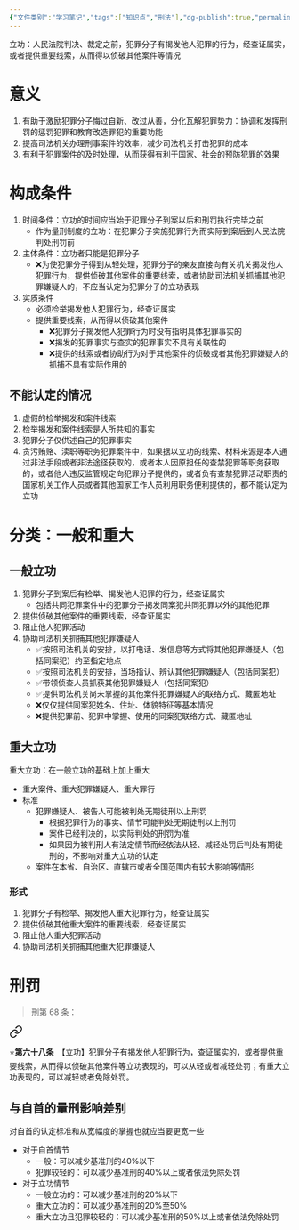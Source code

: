 ```yaml
---
{"文件类别":"学习笔记","tags":["知识点","刑法"],"dg-publish":true,"permalink":"/学习笔记studyup/刑总/立功/","dgPassFrontmatter":true,"created":"2024-11-12T21:52:22.870+08:00","updated":"2024-11-12T22:04:07.661+08:00"}
---
```


立功：人民法院判决、裁定之前，犯罪分子有揭发他人犯罪的行为，经查证属实，或者提供重要线索，从而得以侦破其他案件等情况
# 意义
1. 有助于激励犯罪分子悔过自新、改过从善，分化瓦解犯罪势力：协调和发挥刑罚的惩罚犯罪和教育改造罪犯的重要功能
2. 提高司法机关办理刑事案件的效率，减少司法机关打击犯罪的成本
3. 有利于犯罪案件的及时处理，从而获得有利于国家、社会的预防犯罪的效果
# 构成条件
1. 时间条件：立功的时间应当始于犯罪分子到案以后和刑罚执行完毕之前
	- 作为量刑制度的立功：在犯罪分子实施犯罪行为而实际到案后到人民法院判处刑罚前
2. 主体条件：立功者只能是犯罪分子
	- ❌为使犯罪分子得到从轻处理，犯罪分子的亲友直接向有关机关揭发他人犯罪行为，提供侦破其他案件的重要线索，或者协助司法机关抓捕其他犯罪嫌疑人的，不应当认定为犯罪分子的立功表现
3. 实质条件
	- 必须检举揭发他人犯罪行为，经查证属实
	- 提供重要线索，从而得以侦破其他案件
		- ❌犯罪分子揭发他人犯罪行为时没有指明具体犯罪事实的
		- ❌揭发的犯罪事实与查实的犯罪事实不具有关联性的
		- ❌提供的线索或者协助行为对于其他案件的侦破或者其他犯罪嫌疑人的抓捕不具有实际作用的
## 不能认定的情况
1. 虚假的检举揭发和案件线索
2. 检举揭发和案件线索是人所共知的事实
3. 犯罪分子仅供述自己的犯罪事实
4. 贪污贿赂、渎职等职务犯罪案件中，如果据以立功的线索、材料来源是本人通过非法手段或者非法途径获取的，或者本人因原担任的查禁犯罪等职务获取的，或者他人违反监管规定向犯罪分子提供的，或者负有查禁犯罪活动职责的国家机关工作人员或者其他国家工作人员利用职务便利提供的，都不能认定为立功
# 分类：一般和重大
## 一般立功
1. 犯罪分子到案后有检举、揭发他人犯罪的行为，经查证属实
	- 包括共同犯罪案件中的犯罪分子揭发同案犯共同犯罪以外的其他犯罪
2. 提供侦破其他案件的重要线索，经查证属实
3. 阻止他人犯罪活动
4. 协助司法机关抓捕其他犯罪嫌疑人
	- ✅按照司法机关的安排，以打电话、发信息等方式将其他犯罪嫌疑人（包括同案犯）约至指定地点
	- ✅按照司法机关的安排，当场指认、辨认其他犯罪嫌疑人（包括同案犯）
	- ✅带领侦查人员抓获其他犯罪嫌疑人（包括同案犯）
	- ✅提供司法机关尚未掌握的其他案件犯罪嫌疑人的联络方式、藏匿地址
	- ❌仅仅提供同案犯姓名、住址、体貌特征等基本情况
	- ❌提供犯罪前、犯罪中掌握、使用的同案犯联络方式、藏匿地址
## 重大立功
重大立功：在一般立功的基础上加上重大
- 重大案件、重大犯罪嫌疑人、重大罪行
- 标准
	- 犯罪嫌疑人、被告人可能被判处无期徒刑以上刑罚
		- 根据犯罪行为的事实、情节可能判处无期徒刑以上刑罚
		- 案件已经判决的，以实际判处的刑罚为准
		- 如果因为被判刑人有法定情节而经依法从轻、减轻处罚后判处有期徒刑的，不影响对重大立功的认定
	- 案件在本省、自治区、直辖市或者全国范围内有较大影响等情形
### 形式
1. 犯罪分子有检举、揭发他人重大犯罪行为，经查证属实
2. 提供侦破其他重大案件的重要线索，经查证属实
3. 阻止他人重大犯罪活动
4. 协助司法机关抓捕其他重大犯罪嫌疑人
# 刑罚
>刑第 68 条：
<div class="transclusion internal-embed is-loaded"><a class="markdown-embed-link" href="/////#t68" aria-label="Open link"><svg xmlns="http://www.w3.org/2000/svg" width="24" height="24" viewBox="0 0 24 24" fill="none" stroke="currentColor" stroke-width="2" stroke-linecap="round" stroke-linejoin="round" class="svg-icon lucide-link"><path d="M10 13a5 5 0 0 0 7.54.54l3-3a5 5 0 0 0-7.07-7.07l-1.72 1.71"></path><path d="M14 11a5 5 0 0 0-7.54-.54l-3 3a5 5 0 0 0 7.07 7.07l1.71-1.71"></path></svg></a><div class="markdown-embed">



⭐**第六十八条**　【立功】犯罪分子有揭发他人犯罪行为，查证属实的，或者提供重要线索，从而得以侦破其他案件等立功表现的，可以从轻或者减轻处罚；有重大立功表现的，可以减轻或者免除处罚。 

</div></div>

## 与自首的量刑影响差别
对自首的认定标准和从宽幅度的掌握也就应当要更宽一些
- 对于自首情节
	- 一般：可以减少基准刑的40%以下
	- 犯罪较轻的：可以减少基准刑的40%以上或者依法免除处罚
- 对于立功情节
	- 一般立功的：可以减少基准刑的20%以下
	- 重大立功的：可以减少基准刑的20%至50%
	- 重大立功且犯罪较轻的：可以减少基准刑的50%以上或者依法免除处罚